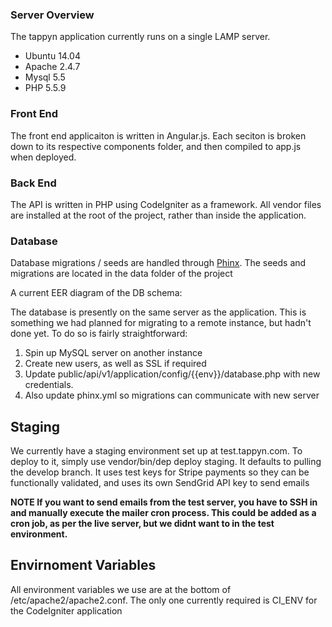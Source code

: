 ### Server Overview

The tappyn application currently runs on a single LAMP server.

* Ubuntu 14.04
* Apache 2.4.7
* Mysql 5.5
* PHP 5.5.9

### Front End

The front end applicaiton is written in Angular.js. Each seciton is broken down to its
respective components folder, and then compiled to app.js when deployed.

### Back End

The API is written in PHP using CodeIgniter as a framework. All vendor files are installed at the root
of the project, rather than inside the application.

### Database

Database migrations / seeds are handled through [Phinx](http://docs.phinx.org/en/latest/). The seeds and migrations
are located in the data folder of the project

A current EER diagram of the DB schema:

The database is presently on the same server as the application. This is something we had
planned for migrating to a remote instance, but hadn't done yet. To do so is fairly straightforward:

1. Spin up MySQL server on another instance
2. Create new users, as well as SSL if required
3. Update public/api/v1/application/config/{{env}}/database.php with new credentials.
4. Also update phinx.yml so migrations can communicate with new server

## Staging

We currently have a staging environment set up at test.tappyn.com. To deploy to it, simply use vendor/bin/dep deploy staging. It defaults
to pulling the develop branch. It uses test keys for Stripe payments so they can be functionally validated, and uses its own SendGrid API key to
send emails

**NOTE If you want to send emails from the test server, you have to SSH in and manually execute the mailer cron process. This could be added as
a cron job, as per the live server, but we didnt want to in the test environment.**

## Envirnoment Variables

All environment variables we use are at the bottom of /etc/apache2/apache2.conf.
The only one currently required is CI_ENV for the CodeIgniter application
